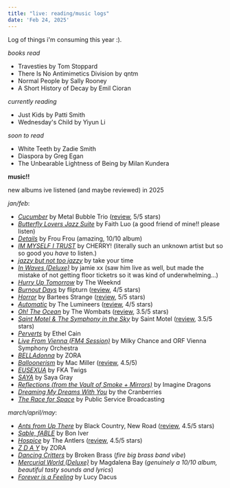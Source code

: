 ```yaml
---
title: "live: reading/music logs"
date: 'Feb 24, 2025'
---
```


Log of things i'm consuming this year :). 

*books read*
- Travesties by Tom Stoppard
- There Is No Antimimetics Division by qntm
- Normal People by Sally Rooney
- A Short History of Decay by Emil Cioran

*currently reading*
- Just Kids by Patti Smith
- Wednesday's Child by Yiyun Li

*soon to read*
- White Teeth by Zadie Smith
- Diaspora by Greg Egan
- The Unbearable Lightness of Being by Milan Kundera


**music!!**

new albums ive listened (and maybe reviewed) in 2025

*jan/feb*:
- *[Cucumber](https://open.spotify.com/album/3s6TEe6XNtl4zrgmfN2G4y?si=wReYoUwWR0emSGd1ktsmfQ)* by Metal Bubble Trio ([review](https://musicboard.app/clairebookworm/review/album/love-please-don-t-be-long/metal-bubble-trio/), 5/5 stars)
- *[Butterfly Lovers Jazz Suite](https://open.spotify.com/album/6F47mg1wAdWrAes2b6Srhs?si=ksbKZ2SWTkSYqxFD_q_sQA)* by Faith Luo (a good friend of mine!! please listen)
- *[Details](https://open.spotify.com/album/7rwh9WVOm4JGKAbh1xlvPc?si=bO2gkFrpQ_O5wl2IP_Zr6g)* by Frou Frou (amazing, 10/10 album)
- *[IM MYSELF I TRUST](https://open.spotify.com/album/71Of8RpSY6GnXAjbyPAq3j?si=T7FohD7fQ4ipF2eUSW2YQA)* by CHERRY! (literally such an unknown artist but so so good you *have* to listen.)
- *[jazzy but not too jazzy](https://open.spotify.com/album/7ah4nkw82m0ngQwPKrgHUc?si=G-unCVRHTdy5clAjhdQ3mA)* by take your time
- *[In Waves (Deluxe)](https://open.spotify.com/album/2XgZQ0IFRwZcqsk6RWReKS?si=pCfZf6-_Rm-DxpE9VmzXHQ)* by jamie xx (saw him live as well, but made the mistake of not getting floor ticketrs so it was kind of underwhelming...)
- *[Hurry Up Tomorrow](https://open.spotify.com/album/3OxfaVgvTxUTy7276t7SPU?si=iJ_w3Vw4SRCMoqtAOP-d9g)* by The Weeknd
- *[Burnout Days](https://open.spotify.com/album/55d55SbCCo7jCmBFvCvDBC?si=9deb600e0cfd42cd)* by flipturn ([review](https://musicboard.app/clairebookworm/review/album/burnout-days/flipturn/), 4/5 stars)
- *[Horror](https://open.spotify.com/album/63PDPkOtqUzHu8qNolREp8?si=fbc267addcf94a0b)* by Bartees Strange ([review](https://musicboard.app/clairebookworm/review/album/horror/bartees-strange/), 5/5 stars)
- *[Automatic](https://open.spotify.com/album/5WMQEzS5EBCPU5IYKSY7BM?si=1_bqEfgjTxefZphIJo3MTA)* by The Lumineers ([review](https://musicboard.app/clairebookworm/review/album/automatic/the-lumineers/), 4/5 stars)
- *[Oh! The Ocean](https://open.spotify.com/album/7jilN3HePAwS9COlqpSRR3?si=24ab5979e3b845b1)* by The Wombats ([review](https://musicboard.app/clairebookworm/review/album/oh-the-ocean/the-wombats/), 3.5/5 stars)
- *[Saint Motel & The Symphony in the Sky](https://open.spotify.com/album/7gVcYqFmfM8s0zA8ND7JWa?si=b69fd66c0acc4cb8)* by Saint Motel ([review](https://musicboard.app/clairebookworm/review/album/saint-motel-the-symphony-in-the-sky/saint-motel/), 3.5/5 stars)
- *[Perverts](https://open.spotify.com/album/3kZk3M80kQTJus45lgRKyv?si=Ib1vYlnsSvy4g9uZlZmxCg)* by Ethel Cain
- *[Live From Vienna (FM4 Session)](https://open.spotify.com/album/4QJIzstKMTo2j1slm8HYlg?si=KHrN5poGRSWpZDDuPk_nng)* by Milky Chance and ORF Vienna Symphony Orchestra
- *[BELLAdonna](https://open.spotify.com/album/2NoSej764GeW9IZpVoV54B?si=vaQR4riLQyaxXloSfW_-dA)* by ZORA
- *[Balloonerism](https://open.spotify.com/album/2ANFIaCb53iam0MBkFFoxY?si=qCEoKVVYQZWSTobdOEPnOw)* by Mac Miller ([review](https://musicboard.app/clairebookworm/review/album/balloonerism-2/mac-miller/), 4.5/5)
- *[EUSEXUA](https://open.spotify.com/album/3o1TOhMkU5FFMSJMDhXfdF?si=bVhKXkuPR9-qgQ9NRJkwxg)* by FKA Twigs
- *[SAYA](https://open.spotify.com/album/4w5yIvQJ8vlxDnMyN8A8qE?si=srKpMXWYQReSbGuhLgxTmg)* by Saya Gray
- *[Reflections (from the Vault of Smoke + Mirrors)](https://open.spotify.com/album/5IBigZKJt8uffeMjKw5uEl?si=vV5Cf-kKRzix7WgfTCK8ZQ)* by Imagine Dragons
- *[Dreaming My Dreams With You](https://open.spotify.com/album/4ftBEHJfbJz1awnWnhztdl?si=veUPWTs3TeSIbzwAkJ9UNA)* by the Cranberries
- *[The Race for Space](https://open.spotify.com/album/10QhRYxVBuSFgC5mjulTgO?si=JNRJS109QImT0BnWMzescQ)* by Public Service Broadcasting

*march/april/may*: 
- *[Ants from Up There](https://open.spotify.com/album/21xp7NdU1ajmO1CX0w2Egd?si=iFOQo9x2Rt2au1-7OM1mZg)* by Black Country, New Road ([review](https://musicboard.app/clairebookworm/review/album/ants-from-up-there/black-country-new-road/), 4.5/5 stars)
- *[Sable, fABLE](https://open.spotify.com/album/3L3UjpXtom6T0Plt1j6l1T?si=LGl0gPOaQwOL7UHtugaQYQ)* by Bon Iver
- *[Hospice](https://open.spotify.com/album/6fFp2F91noBeodV88bRwTD?si=Ss3Hz42nQZeMyBeNcBHEoQ)* by The Antlers ([review](https://musicboard.app/clairebookworm/review/album/hospice/the-antlers/), 4.5/5 stars)
- *[Z D A Y](https://open.spotify.com/album/3fYJbBSvOWylo4xH29YCln?si=aNflodrCRU6-Xz28_EZxHw)* by ZORA
- *[Dancing Critters](https://open.spotify.com/album/2ZhwFls3ePzgx5Ha4nnd8R?si=57ZyZSV5SUWgtlH9xzVT4A)* by Broken Brass (*fire big brass band vibe*)
- *[Mercurial World (Deluxe)](https://open.spotify.com/album/01d2Rn2VtB6THtOb9nwM9p?si=OsZonMFlRwaS9Nw4AhEUMA)* by Magdalena Bay (*genuinely a 10/10 album, beautiful tasty sounds and lyrics*)
- *[Forever is a Feeling](https://open.spotify.com/album/2PedUC4azy5ywqWp8gVVrs?si=4fEtCAAxT56xA27Xn6FHVg)* by Lucy Dacus

